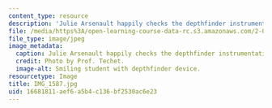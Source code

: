 ```yaml
---
content_type: resource
description: 'Julie Arsenault happily checks the depthfinder instrumentation. '
file: /media/https%3A/open-learning-course-data-rc.s3.amazonaws.com/2-011-introduction-to-ocean-science-and-engineering-spring-2006/16681811aef6a5b4c136bf2530ac6e23_IMG_1587.jpg
file_type: image/jpeg
image_metadata:
  caption: Julie Arsenault happily checks the depthfinder instrumentation.
  credit: Photo by Prof. Techet.
  image-alt: Smiling student with depthfinder device.
resourcetype: Image
title: IMG_1587.jpg
uid: 16681811-aef6-a5b4-c136-bf2530ac6e23
---
```

